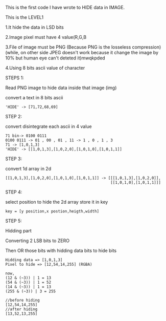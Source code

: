 This is the first code I have wrote to HIDE data in IMAGE.

This is the LEVEL1

1.It hide the data in LSD bits

2.Image pixel must have 4 value(R,G,B

3.File of image must be PNG (Because PNG is the losseless compression)(while, on other side JPEG doesn't work because it change the image by 10% but human eye can't deteted it)mwqkpded

4.Using 8 bits ascii value of character

STEPS 1:

Read PNG image to hide data inside that image (img)

convert a text in 8 bits ascii
    
    'HIDE' -> [71,72,68,69]
    

STEP 2:

convert disintegrate each ascii in 4 value

    71 bin-> 0100 0111 
    0100 0111 -> 01 , 00 , 01 , 11 -> 1 , 0 , 1 , 3
    71 -> [1,0,1,3]
    'HIDE' -> [[1,0,1,3],[1,0,2,0],[1,0,1,0],[1,0,1,1]]
    
STEP 3:

convert 1d array in 2d 

    [[1,0,1,3],[1,0,2,0],[1,0,1,0],[1,0,1,1]] -> [[[1,0,1,3],[1,0,2,0]],
                                                  [[1,0,1,0],[1,0,1,1]]]

STEP 4:

select position to hide the 2d array store it in key

    key = [y position,x postion,heigth,width]
    
STEP 5:

Hidding part

Converting 2 LSB bits to ZERO

Then OR those bits with hidding data bits to hide bits 

    Hidding data => [1,0,1,3] 
    Pixel to hide => [12,54,14,255] (RGBA)
    
    now,
    (12 & (~3)) | 1 = 13
    (54 & (~3)) | 1 = 52
    (14 & (~3)) | 1 = 13 
    (255 & (~3)) | 3 = 255
    
    //before hiding
    [12,54,14,255]
    //after hiding
    [13,52,13,255]
